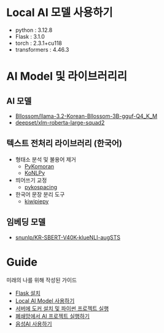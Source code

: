 # Local AI 모델 사용하기

- python : 3.12.8
- Flask : 3.1.0
- torch : 2.3.1+cu118
- transformers : 4.46.3

# AI Model 및 라이브러리리

## AI 모델
- [Bllossom/llama-3.2-Korean-Bllossom-3B-gguf-Q4_K_M](https://huggingface.co/Bllossom/llama-3.2-Korean-Bllossom-3B-gguf-Q4_K_M)
- [deepset/xlm-roberta-large-squad2](https://huggingface.co/deepset/xlm-roberta-large-squad2)

## 텍스트 전처리 라이브러리 (한국어)
- 형태소 분석 및 불용어 제거
	- [PyKomoran](https://pydocs.komoran.kr/firststep/installation.html)
	- [KoNLPy](https://konlpy.org/ko/latest/index.html)
- 띄어쓰기 교정
	- [pykospacing](https://github.com/haven-jeon/PyKoSpacing)
- 한국어 문장 분리 도구
	- [kiwipiepy](https://github.com/bab2min/kiwipiepy)

## 임베딩 모델
- [snunlp/KR-SBERT-V40K-klueNLI-augSTS](https://huggingface.co/snunlp/KR-SBERT-V40K-klueNLI-augSTS)


# Guide
미래의 나를 위해 작성된 가이드
- [Flask 설치](Guide/Flask_설치.md)
- [Local Al Model 사용하기](Guide/Local_AI_%20Model_사용하기.md)
- [서버에 도커 설치 및 파이썬 프로젝트 실행](Guide/Docker_Python.md)
- [폐쇄망에서 AI 프로젝트 실행하기](Guide/offline_setting.md)
- [음성AI 사용하기](Guide/음성AI.md)